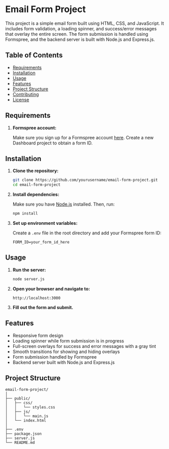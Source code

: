 
# Email Form Project

This project is a simple email form built using HTML, CSS, and JavaScript. It includes form validation, a loading spinner, and success/error messages that overlay the entire screen. The form submission is handled using Formspree, and the backend server is built with Node.js and Express.js.

## Table of Contents

- [Requirements](#requirements)
- [Installation](#installation)
- [Usage](#usage)
- [Features](#features)
- [Project Structure](#project-structure)
- [Contributing](#contributing)
- [License](#license)

## Requirements

1. **Formspree account:**
   
   Make sure you sign up for a Formspree account [here](https://formspree.io/). Create a new Dashboard project to obtain a form ID.

## Installation

1. **Clone the repository:**

   ```sh
   git clone https://github.com/yourusername/email-form-project.git
   cd email-form-project
   ```

2. **Install dependencies:**

   Make sure you have [Node.js](https://nodejs.org/) installed. Then, run:

   ```sh
   npm install
   ```

3. **Set up environment variables:**

   Create a `.env` file in the root directory and add your Formspree form ID:

   ```env
   FORM_ID=your_form_id_here
   ```

## Usage

1. **Run the server:**

   ```sh
   node server.js
   ```

2. **Open your browser and navigate to:**

   ```
   http://localhost:3000
   ```

3. **Fill out the form and submit.**

## Features

- Responsive form design
- Loading spinner while form submission is in progress
- Full-screen overlays for success and error messages with a gray tint
- Smooth transitions for showing and hiding overlays
- Form submission handled by Formspree
- Backend server built with Node.js and Express.js

## Project Structure

```plaintext
email-form-project/
│
├── public/
│   ├── css/
│   │   └── styles.css
│   ├── js/
│   │   └── main.js
│   └── index.html
│
├── .env
├── package.json
├── server.js
└── README.md
```